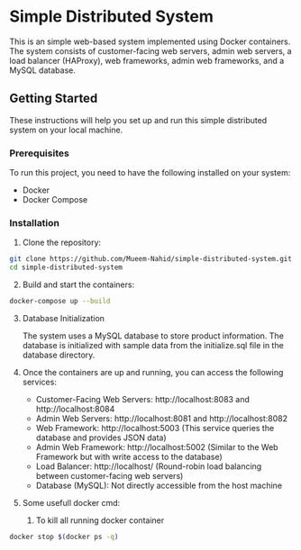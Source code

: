 # Simple Distributed System

This is an simple web-based system implemented using Docker containers. The system consists of customer-facing web servers, admin web servers, a load balancer (HAProxy), web frameworks, admin web frameworks, and a MySQL database.

## Getting Started

These instructions will help you set up and run this simple distributed system on your local machine.

### Prerequisites

To run this project, you need to have the following installed on your system:

- Docker
- Docker Compose

### Installation

1. Clone the repository:

```bash
git clone https://github.com/Mueem-Nahid/simple-distributed-system.git
cd simple-distributed-system
```

2. Build and start the containers:

```bash
docker-compose up --build
```

3. Database Initialization

   The system uses a MySQL database to store product information. The database is initialized with sample data from the initialize.sql file in the database directory.

4. Once the containers are up and running, you can access the following services:

   - Customer-Facing Web Servers: http://localhost:8083 and http://localhost:8084
   - Admin Web Servers: http://localhost:8081 and http://localhost:8082
   - Web Framework: http://localhost:5003 (This service queries the database and provides JSON data)
   - Admin Web Framework: http://localhost:5002 (Similar to the Web Framework but with write access to the database)
   - Load Balancer: http://localhost/ (Round-robin load balancing between customer-facing web servers)
   - Database (MySQL): Not directly accessible from the host machine

5. Some usefull docker cmd:
   1. To kill all running docker container

```bash
docker stop $(docker ps -q)
```
